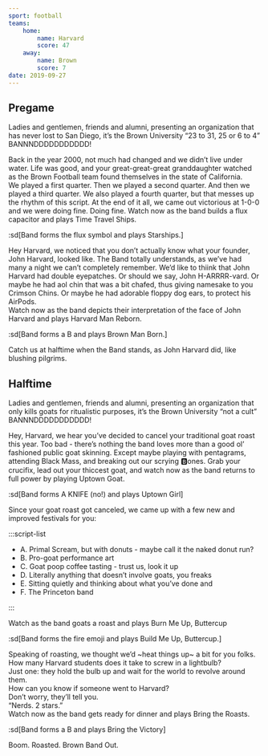 ```yaml
---
sport: football
teams:
    home:
        name: Harvard
        score: 47
    away:
        name: Brown
        score: 7
date: 2019-09-27
---
```


## Pregame

Ladies and gentlemen, friends and alumni, presenting an organization that has never lost to San Diego, it’s the Brown University “23 to 31, 25 or 6 to 4” BANNNDDDDDDDDDDD!

Back in the year 2000, not much had changed and we didn’t live under water. Life was good, and your great-great-great granddaughter watched as the Brown Football team found themselves in the state of California.\
We played a first quarter. Then we played a second quarter. And then we played a third quarter. We also played a fourth quarter, but that messes up the rhythm of this script. At the end of it all, we came out victorious at 1-0-0 and we were doing fine. Doing fine. Watch now as the band builds a flux capacitor and plays Time Travel Ships.

:sd[Band forms the flux symbol and plays Starships.]

Hey Harvard, we noticed that you don’t actually know what your founder, John Harvard, looked like. The Band totally understands, as we’ve had many a night we can’t completely remember. We’d like to thiink that John Harvard had double eyepatches. Or should we say, John H-ARRRR-vard. Or maybe he had aol chin that was a bit chafed, thus giving namesake to you Crimson Chins. Or maybe he had adorable floppy dog ears, to protect his AirPods.\
Watch now as the band depicts their interpretation of the face of John Harvard and plays Harvard Man Reborn.

:sd[Band forms a B and plays Brown Man Born.]

Catch us at halftime when the Band stands, as John Harvard did, like blushing pilgrims.

## Halftime

Ladies and gentlemen, friends and alumni, presenting an organization that only kills goats for ritualistic purposes, it’s the Brown University “not a cult” BANNNDDDDDDDDDDD!

Hey, Harvard, we hear you’ve decided to cancel your traditional goat roast this year. Too bad - there’s nothing the band loves more than a good ol’ fashioned public goat skinning. Except maybe playing with pentagrams, attending Black Mass, and breaking out our scrying 🅱️ones.
Grab your crucifix, lead out your thiccest goat, and watch now as the band returns to full power by playing Uptown Goat.

:sd[Band forms A KNIFE (no!) and plays Uptown Girl]

Since your goat roast got canceled, we came up with a few new and improved festivals for you:

:::script-list

- A. Primal Scream, but with donuts - maybe call it the naked donut run?
- B. Pro-goat performance art
- C. Goat poop coffee tasting - trust us, look it up
- D. Literally anything that doesn’t involve goats, you freaks
- E. Sitting quietly and thinking about what you’ve done and
- F. The Princeton band

:::

Watch as the band goats a roast and plays Burn Me Up, Buttercup

:sd[Band forms the fire emoji and plays Build Me Up, Buttercup.]

Speaking of roasting, we thought we’d \~heat things up\~ a bit for you folks.\
How many Harvard students does it take to screw in a lightbulb?\
Just one: they hold the bulb up and wait for the world to revolve around them.\
How can you know if someone went to Harvard?\
Don’t worry, they’ll tell you.\
“Nerds. 2 stars.”\
Watch now as the band gets ready for dinner and plays Bring the Roasts.

:sd[Band forms a B and plays Bring the Victory]

Boom. Roasted. Brown Band Out.



